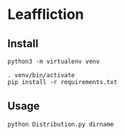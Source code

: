 # Leaffliction

## Install

```
python3 -m virtualenv venv
```

```
. venv/bin/activate
pip install -r requirements.txt
```

## Usage

```
python Distribution.py dirname
```